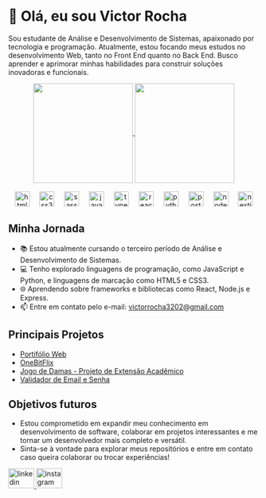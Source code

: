 # 👋 Olá, eu sou Victor Rocha

Sou estudante de Análise e Desenvolvimento de Sistemas, apaixonado por tecnologia e programação. Atualmente, estou focando meus estudos no desenvolvimento Web, tanto no Front End quanto no Back End. Busco aprender e aprimorar minhas habilidades para construir soluções inovadoras e funcionais.
<br>
<div align="center">
  <a href="https://github.com/anuraghazra/github-readme-stats">
    <img height=200 align="center" src="https://github-readme-stats.vercel.app/api?username=victor-rocha1&theme=transparent" />
  </a>
  <a href="https://github.com/anuraghazra/convoychat">
    <img height=200 align="center" src="https://github-readme-stats.vercel.app/api/top-langs?username=victor-rocha1&layout=compact&langs_count=8&card_width=320&theme=transparent" />
  </a>
</div>

<br>

<div align="center">
  <img src="https://cdn.jsdelivr.net/gh/devicons/devicon/icons/html5/html5-original.svg" height="30" alt="html5 logo"  />
  <img width="12" />
  <img src="https://cdn.jsdelivr.net/gh/devicons/devicon/icons/css3/css3-original.svg" height="30" alt="css3 logo"  />
  <img width="12" />
  <img src="https://cdn.jsdelivr.net/gh/devicons/devicon/icons/sass/sass-original.svg" height="30" alt="sass logo"  />
  <img width="12" />
  <img src="https://cdn.jsdelivr.net/gh/devicons/devicon/icons/javascript/javascript-original.svg" height="30" alt="javascript logo"  />
  <img width="12" />
  <img src="https://cdn.jsdelivr.net/gh/devicons/devicon/icons/typescript/typescript-original.svg" height="30" alt="typescript logo"  />
  <img width="12" />
  <img src="https://cdn.jsdelivr.net/gh/devicons/devicon/icons/react/react-original.svg" height="30" alt="react logo"  />
  <img width="12" />
  <img src="https://cdn.jsdelivr.net/gh/devicons/devicon/icons/python/python-original.svg" height="30" alt="python logo"  />
  <img width="12" />
  <img src="https://cdn.jsdelivr.net/gh/devicons/devicon/icons/postgresql/postgresql-original.svg" height="30" alt="postgresql logo"  />
  <img width="12" />
  <img src="https://cdn.jsdelivr.net/gh/devicons/devicon/icons/nodejs/nodejs-original.svg" height="30" alt="nodejs logo"  />
  <img width="12" />
  <img src="https://cdn.jsdelivr.net/gh/devicons/devicon/icons/nextjs/nextjs-original.svg" height="30" alt="nextjs logo"  />
</div>

## Minha Jornada

- 📚 Estou atualmente cursando o terceiro período de Análise e Desenvolvimento de Sistemas.
- 💻 Tenho explorado linguagens de programação, como JavaScript e Python, e linguagens de marcação como HTML5 e CSS3.
- 🌐 Aprendendo sobre frameworks e bibliotecas como React, Node.js e Express.
- 📫 Entre em contato pelo e-mail: victorrocha3202@gmail.com

## Principais Projetos

- [Portifólio Web](https://github.com/victor-rocha1/portifolio-victor2)
- [OneBitFlix](https://github.com/victor-rocha1/onebitflix)
- [Jogo de Damas - Projeto de Extensão Acadêmico](https://github.com/victor-rocha1/jogo-de-damas)
- [Validador de Email e Senha](https://github.com/victor-rocha1/Validador-de-Email-e-Senha)

## Objetivos futuros

- Estou comprometido em expandir meu conhecimento em desenvolvimento de software, colaborar em projetos interessantes e me tornar um desenvolvedor mais completo e versátil.
- Sinta-se à vontade para explorar meus repositórios e entre em contato caso queira colaborar ou trocar experiências!

<div align="left">
  <a href="https://www.linkedin.com/in/victor-rocha-751376267/" target="_blank">
    <img src="https://raw.githubusercontent.com/maurodesouza/profile-readme-generator/master/src/assets/icons/social/linkedin/default.svg" width="52" height="40" alt="linkedin logo"  />
  </a>
  <a href="https://www.instagram.com/victor_rocha924/" target="_blank">
    <img src="https://raw.githubusercontent.com/maurodesouza/profile-readme-generator/master/src/assets/icons/social/instagram/default.svg" width="52" height="40" alt="instagram logo"  />
  </a>
</div>
